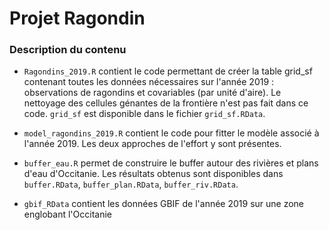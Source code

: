 # Projet Ragondin

### Description du contenu

* `Ragondins_2019.R` contient le code permettant de créer la table grid_sf contenant toutes les données nécessaires sur l'année 2019 : observations de ragondins et covariables (par unité d'aire).
Le nettoyage des cellules génantes de la frontière n'est pas fait dans ce code. `grid_sf` est disponible dans le fichier `grid_sf.RData`.

* `model_ragondins_2019.R` contient le code pour fitter le modèle associé à l'année 2019. Les deux approches de l'effort y sont présentes. 

* `buffer_eau.R` permet de construire le buffer autour des rivières et plans d'eau d'Occitanie. Les résultats obtenus sont disponibles dans `buffer.RData`, `buffer_plan.RData`, `buffer_riv.RData`.

* `gbif_RData` contient les données GBIF de l'année 2019 sur une zone englobant l'Occitanie
